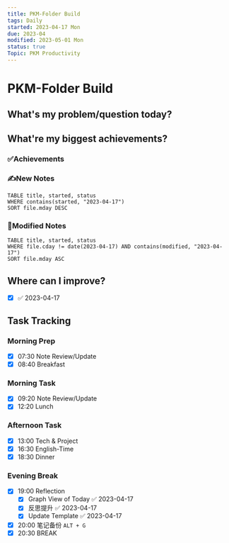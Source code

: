 ```yaml
---
title: PKM-Folder Build
tags: Daily
started: 2023-04-17 Mon
due: 2023-04
modified: 2023-05-01 Mon
status: true
Topic: PKM Productivity
---
```

# PKM-Folder Build
## What's my problem/question today?


## What're my biggest achievements?
### ✅Achievements

### ✍️New Notes

```dataview
TABLE title, started, status
WHERE contains(started, "2023-04-17")
SORT file.mday DESC
```

### 📝Modified Notes

```dataview
TABLE title, started, status
WHERE file.cday != date(2023-04-17) AND contains(modified, "2023-04-17")
SORT file.mday ASC
```

## Where can I improve?
- [x] ✅ 2023-04-17
## Task Tracking
### Morning Prep
- [x] 07:30 Note Review/Update
- [x] 08:40 Breakfast
### Morning Task
- [x] 09:20 Note Review/Update
- [x] 12:20 Lunch
### Afternoon Task
- [x] 13:00 Tech & Project
- [x] 16:30 English-Time
- [x] 18:30 Dinner
### Evening Break
- [x] 19:00 Reflection
	- [x] Graph View of Today ✅ 2023-04-17
	- [x] 反思提升 ✅ 2023-04-17
	- [x] Update Template ✅ 2023-04-17
- [x] 20:00 笔记备份 `ALT + G`
- [x] 20:30 BREAK